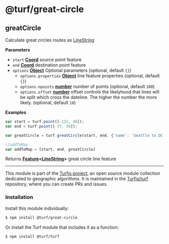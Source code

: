 # @turf/great-circle

<!-- Generated by documentation.js. Update this documentation by updating the source code. -->

## greatCircle

Calculate great circles routes as [LineString](https://tools.ietf.org/html/rfc7946#section-3.1.4)

**Parameters**

-   `start` **[Coord](https://tools.ietf.org/html/rfc7946#section-3.1.1)** source point feature
-   `end` **[Coord](https://tools.ietf.org/html/rfc7946#section-3.1.1)** destination point feature
-   `options` **[Object](https://developer.mozilla.org/en-US/docs/Web/JavaScript/Reference/Global_Objects/Object)** Optional parameters (optional, default `{}`)
    -   `options.properties` **[Object](https://developer.mozilla.org/en-US/docs/Web/JavaScript/Reference/Global_Objects/Object)** line feature properties (optional, default `{}`)
    -   `options.npoints` **[number](https://developer.mozilla.org/en-US/docs/Web/JavaScript/Reference/Global_Objects/Number)** number of points (optional, default `100`)
    -   `options.offset` **[number](https://developer.mozilla.org/en-US/docs/Web/JavaScript/Reference/Global_Objects/Number)** offset controls the likelyhood that lines will
        be split which cross the dateline. The higher the number the more likely. (optional, default `10`)

**Examples**

```javascript
var start = turf.point([-122, 48]);
var end = turf.point([-77, 39]);

var greatCircle = turf.greatCircle(start, end, {'name': 'Seattle to DC'});

//addToMap
var addToMap = [start, end, greatCircle]
```

Returns **[Feature](https://tools.ietf.org/html/rfc7946#section-3.2)&lt;[LineString](https://tools.ietf.org/html/rfc7946#section-3.1.4)>** great circle line feature

<!-- This file is automatically generated. Please don't edit it directly:
if you find an error, edit the source file (likely index.js), and re-run
./scripts/generate-readmes in the turf project. -->

---

This module is part of the [Turfjs project](http://turfjs.org/), an open source
module collection dedicated to geographic algorithms. It is maintained in the
[Turfjs/turf](https://github.com/Turfjs/turf) repository, where you can create
PRs and issues.

### Installation

Install this module individually:

```sh
$ npm install @turf/great-circle
```

Or install the Turf module that includes it as a function:

```sh
$ npm install @turf/turf
```
